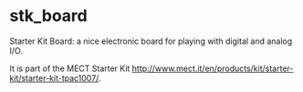 # stk_board
Starter Kit Board: a nice electronic board for playing with digital and analog I/O.

It is part of the MECT Starter Kit http://www.mect.it/en/products/kit/starter-kit/starter-kit-tpac1007/.
 

